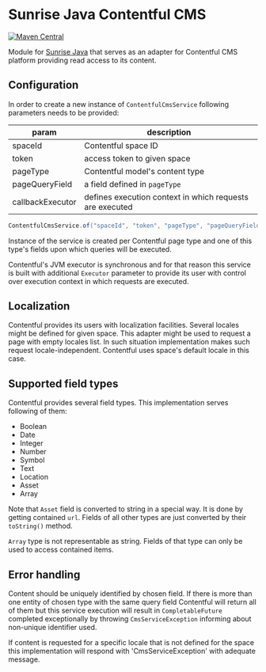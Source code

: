 Sunrise Java Contentful CMS
===========================

[![Maven Central](https://maven-badges.herokuapp.com/maven-central/com.commercetools.sunrise.cms/cms-api/badge.svg)](http://search.maven.org/#search|gav|1|g:"com.commercetools.sunrise.cms"%20AND%20a:"cms-contentful")

Module for [Sunrise Java](https://github.com/sphereio/commercetools-sunrise-java)
that serves as an adapter for Contentful CMS platform providing read access to its content.

## Configuration

In order to create a new instance of `ContentfulCmsService` following parameters needs to be provided:

param | description
----- | -----------
spaceId | Contentful space ID
token | access token to given space
pageType | Contentful model's content type
pageQueryField | a field defined in `pageType`
callbackExecutor | defines execution context in which requests are executed

```Java
ContentfulCmsService.of("spaceId", "token", "pageType", "pageQueryField", callbackExecutor);
```

Instance of the service is created per Contentful page type and one of this type's fields upon which queries will
be executed.

Contentful's JVM executor is synchronous and for that reason this service is built with additional `Executor`
parameter to provide its user with control over execution context in which requests are executed.

## Localization

Contentful provides its users with localization facilities. Several locales might be defined for given space.
This adapter might be used to request a page with empty locales list. In such situation implementation makes such
request locale-independent. Contentful uses space's default locale in this case.

## Supported field types

Contentful provides several field types. This implementation serves following of them:

* Boolean
* Date
* Integer
* Number
* Symbol
* Text
* Location
* Asset
* Array

Note that `Asset` field is converted to string in a special way. It is done by getting contained `url`.
Fields of all other types are just converted by their `toString()` method.

`Array` type is not representable as string. Fields of that type can only be used to access contained items.

## Error handling

Content should be uniquely identified by chosen field. If there is more than one entity of chosen type with the same query field Contentful will return all of them but this service execution will result in `CompletableFuture` completed exceptionally by throwing `CmsServiceException` informing about non-unique identifier used.

If content is requested for a specific locale that is not defined for the space this implementation will respond
with 'CmsServiceException' with adequate message.
